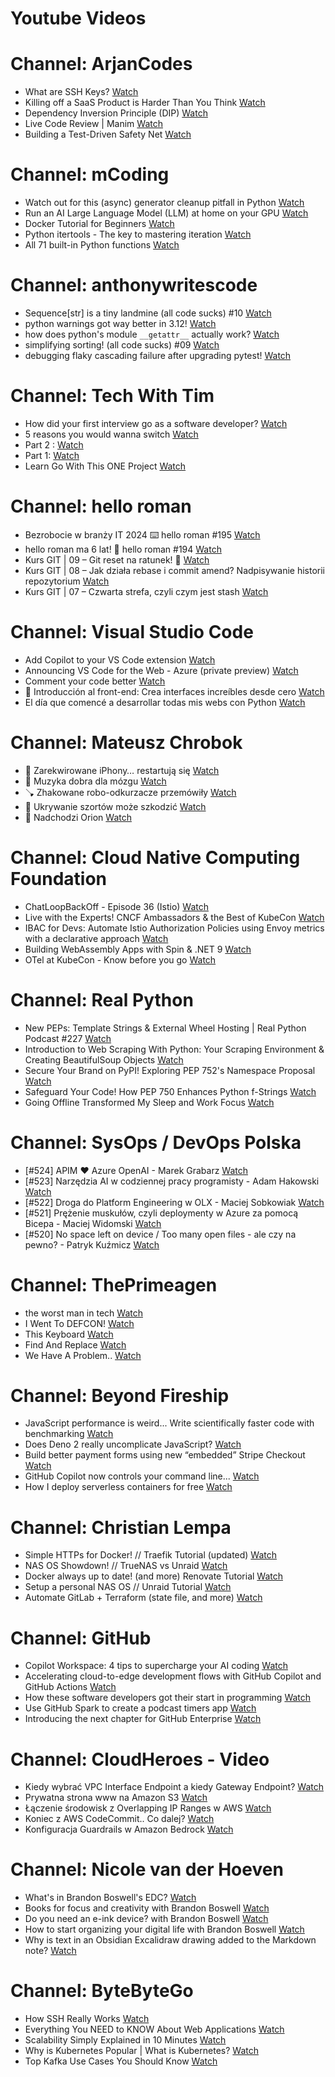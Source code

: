 
Youtube Videos
==============

# Channel: ArjanCodes
  
 - What are SSH Keys?  [Watch](https://youtu.be/GMzMlDQf_6A)  
 - Killing off a SaaS Product is Harder Than You Think  [Watch](https://youtu.be/KrJCVqtwOMk)  
 - Dependency Inversion Principle (DIP)  [Watch](https://youtu.be/LI_QnHRf3jU)  
 - Live Code Review | Manim  [Watch](https://youtu.be/QANzqo1D8w8)  
 - Building a Test-Driven Safety Net  [Watch](https://youtu.be/1vHR5sJPuKY)
# Channel: mCoding
  
 - Watch out for this (async) generator cleanup pitfall in Python  [Watch](https://youtu.be/N56Jrqc7SBk)  
 - Run an AI Large Language Model (LLM) at home on your GPU  [Watch](https://youtu.be/RejIVgfER-4)  
 - Docker Tutorial for Beginners  [Watch](https://youtu.be/b0HMimUb4f0)  
 - Python itertools - The key to mastering iteration  [Watch](https://youtu.be/1p7xa_BHYDs)  
 - All 71 built-in Python functions  [Watch](https://youtu.be/7Qu_KXc7xSI)
# Channel: anthonywritescode
  
 - Sequence[str] is a tiny landmine (all code sucks) #10  [Watch](https://youtu.be/f0zD9d7kBrU)  
 - python warnings got way better in 3.12!  [Watch](https://youtu.be/Ljfn4x8t3Ow)  
 - how does python's module `__getattr__` actually work?  [Watch](https://youtu.be/K1-wYUSQoF8)  
 - simplifying sorting! (all code sucks) #09  [Watch](https://youtu.be/VEG2kj87Uxw)  
 - debugging flaky cascading failure after upgrading pytest!  [Watch](https://youtu.be/zyZXdvJgGPM)
# Channel: Tech With Tim
  
 - How did your first interview go as a software developer?  [Watch](https://youtu.be/xCsHF4m4dyM)  
 - 5 reasons you would wanna switch  [Watch](https://youtu.be/WjlqiiMOxVo)  
 - Part 2 :  [Watch](https://youtu.be/J2J5JJP9BHY)  
 - Part 1:  [Watch](https://youtu.be/a6F8MrAnV1A)  
 - Learn Go With This ONE Project  [Watch](https://youtu.be/0ySoir3qBuM)
# Channel: hello roman
  
 - Bezrobocie w branży IT 2024 ⌨️ hello roman #195  [Watch](https://youtu.be/3A0h9uNj0Z4)  
 - hello roman ma 6 lat!  🎉  hello roman #194  [Watch](https://youtu.be/2VcweF4sVRE)  
 - Kurs GIT | 09 – Git reset na ratunek! 🛟  [Watch](https://youtu.be/vri36csppEY)  
 - Kurs GIT | 08 – Jak działa rebase i commit amend? Nadpisywanie historii repozytorium  [Watch](https://youtu.be/4GKI4Gz97TE)  
 - Kurs GIT | 07 – Czwarta strefa, czyli czym jest stash  [Watch](https://youtu.be/T9n2tF60cY0)
# Channel: Visual Studio Code
  
 - Add Copilot to your VS Code extension  [Watch](https://youtu.be/qtf7X4SOK1w)  
 - Announcing VS Code for the Web - Azure (private preview)  [Watch](https://youtu.be/qmJigVn8gcg)  
 - Comment your code better  [Watch](https://youtu.be/pBOBR8INXNM)  
 - 🔴  Introducción al front-end: Crea interfaces increíbles desde cero  [Watch](https://youtu.be/3cbhKA2mQW8)  
 - El día que comencé a desarrollar todas mis webs con Python  [Watch](https://youtu.be/FJEXZi7QdbM)
# Channel: Mateusz Chrobok
  
 - 📱 Zarekwirowane iPhony… restartują się  [Watch](https://youtu.be/9otHL0Rzr9Q)  
 - 🧠 Muzyka dobra dla mózgu  [Watch](https://youtu.be/IJcUC-Ixajs)  
 - 🪠 Zhakowane robo-odkurzacze przemówiły  [Watch](https://youtu.be/Z91Rqr5eMas)  
 - 👀 Ukrywanie szortów może szkodzić  [Watch](https://youtu.be/NyYjf9Gsnrk)  
 - 🔭 Nadchodzi Orion  [Watch](https://youtu.be/w20Sc0gerK8)
# Channel: Cloud Native Computing Foundation
  
 - ChatLoopBackOff - Episode 36 (Istio)  [Watch](https://youtu.be/yfAcnsjPmtQ)  
 - Live with the Experts! CNCF Ambassadors & the Best of KubeCon  [Watch](https://youtu.be/WHT1CisdKEE)  
 - IBAC for Devs: Automate Istio Authorization Policies using Envoy metrics with a declarative approach  [Watch](https://youtu.be/ul4Vp02pG74)  
 - Building WebAssembly Apps with Spin & .NET 9  [Watch](https://youtu.be/GoVZLWFQHMU)  
 - OTel at KubeCon - Know before you go  [Watch](https://youtu.be/RoWOmku0bCQ)
# Channel: Real Python
  
 - New PEPs: Template Strings & External Wheel Hosting | Real Python Podcast #227  [Watch](https://youtu.be/iuB-s6L9Eao)  
 - Introduction to Web Scraping With Python: Your Scraping Environment & Creating BeautifulSoup Objects  [Watch](https://youtu.be/soVCCHAgRQI)  
 - Secure Your Brand on PyPI! Exploring PEP 752's Namespace Proposal  [Watch](https://youtu.be/BxRpUnVVdFc)  
 - Safeguard Your Code! How PEP 750 Enhances Python f-Strings  [Watch](https://youtu.be/zCduPzLekwM)  
 - Going Offline Transformed My Sleep and Work Focus  [Watch](https://youtu.be/yzwvJ34Mh6k)
# Channel: SysOps / DevOps Polska
  
 - [#524] APIM ❤️ Azure OpenAI - Marek Grabarz  [Watch](https://youtu.be/ZGX04vpvf4I)  
 - [#523] Narzędzia AI w codziennej pracy programisty - Adam Hakowski  [Watch](https://youtu.be/o3JK7REsJIM)  
 - [#522] Droga do Platform Engineering w OLX - Maciej Sobkowiak  [Watch](https://youtu.be/rQKbypWsNCI)  
 - [#521] Prężenie muskułów, czyli deploymenty w Azure za pomocą Bicepa - Maciej Widomski  [Watch](https://youtu.be/7PKUj37mBlI)  
 - [#520] No space left on device / Too many open files - ale czy na pewno? - Patryk Kuźmicz  [Watch](https://youtu.be/mhoB8ZSUbbw)
# Channel: ThePrimeagen
  
 - the worst man in tech  [Watch](https://youtu.be/A_XGsAl-LqY)  
 - I Went To DEFCON!  [Watch](https://youtu.be/GwcFxTuMYmU)  
 - This Keyboard  [Watch](https://youtu.be/dhuX9t2j5Hc)  
 - Find And Replace  [Watch](https://youtu.be/v2a6Nv7RSd0)  
 - We Have A Problem..  [Watch](https://youtu.be/1-0r90bm6CE)
# Channel: Beyond Fireship
  
 - JavaScript performance is weird... Write scientifically faster code with benchmarking  [Watch](https://youtu.be/_pWA4rbzvIg)  
 - Does Deno 2 really uncomplicate JavaScript?  [Watch](https://youtu.be/8IHhvkaVqVE)  
 - Build better payment forms using new “embedded” Stripe Checkout  [Watch](https://youtu.be/7WFXl4-aCxs)  
 - GitHub Copilot now controls your command line...  [Watch](https://youtu.be/P8MfgV9us4o)  
 - How I deploy serverless containers for free  [Watch](https://youtu.be/cw34KMPSt4k)
# Channel: Christian Lempa
  
 - Simple HTTPs for Docker! // Traefik Tutorial (updated)  [Watch](https://youtu.be/-hfejNXqOzA)  
 - NAS OS Showdown! // TrueNAS vs Unraid  [Watch](https://youtu.be/BmpzgcslQRQ)  
 - Docker always up to date! (and more) Renovate Tutorial  [Watch](https://youtu.be/FoUE3HPorPY)  
 - Setup a personal NAS OS // Unraid Tutorial  [Watch](https://youtu.be/Y2VkyZiPaM8)  
 - Automate GitLab + Terraform (state file, and more)  [Watch](https://youtu.be/X-Amz-Hdy8Q)
# Channel: GitHub
  
 - Copilot Workspace: 4 tips to supercharge your AI coding  [Watch](https://youtu.be/vfbQoFxUfqo)  
 - Accelerating cloud-to-edge development flows with GitHub Copilot and GitHub Actions  [Watch](https://youtu.be/rhSir1KB2M0)  
 - How these software developers got their start in programming  [Watch](https://youtu.be/-buwvYd2v2Y)  
 - Use GitHub Spark to create a podcast timers app  [Watch](https://youtu.be/T9bx_Dn2zxg)  
 - Introducing the next chapter for GitHub Enterprise  [Watch](https://youtu.be/pr025bvJt-o)
# Channel: CloudHeroes - Video
  
 - Kiedy wybrać VPC Interface Endpoint a kiedy Gateway Endpoint?  [Watch](https://youtu.be/viF5pT-HReI)  
 - Prywatna strona www na Amazon S3  [Watch](https://youtu.be/483QNc4XXBc)  
 - Łączenie środowisk z Overlapping IP Ranges w AWS  [Watch](https://youtu.be/71qb57dMMFs)  
 - Koniec z AWS CodeCommit.. Co dalej?  [Watch](https://youtu.be/fkggBFBDOVk)  
 - Konfiguracja Guardrails w Amazon Bedrock  [Watch](https://youtu.be/mVQrBKucLGM)
# Channel: Nicole van der Hoeven
  
 - What's in Brandon Boswell's EDC?  [Watch](https://youtu.be/Noswl0jCA4k)  
 - Books for focus and creativity with Brandon Boswell  [Watch](https://youtu.be/Ugc4U8Rx7RM)  
 - Do you need an e-ink device? with Brandon Boswell  [Watch](https://youtu.be/uUKPV6mWMFM)  
 - How to start organizing your digital life with Brandon Boswell  [Watch](https://youtu.be/Ykhyw3T3ICU)  
 - Why is text in an Obsidian Excalidraw drawing added to the Markdown note?  [Watch](https://youtu.be/HG5IuDIWHgY)
# Channel: ByteByteGo
  
 - How SSH Really Works  [Watch](https://youtu.be/rlMfRa7vfO8)  
 - Everything You NEED to KNOW About Web Applications  [Watch](https://youtu.be/_higfXfhjdo)  
 - Scalability Simply Explained in 10 Minutes  [Watch](https://youtu.be/EWS_CIxttVw)  
 - Why is Kubernetes Popular | What is Kubernetes?  [Watch](https://youtu.be/lv0DdVLZuHc)  
 - Top Kafka Use Cases You Should Know  [Watch](https://youtu.be/Ajz6dBp_EB4)
